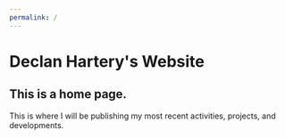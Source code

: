 ```yaml
---
permalink: /
---
```


# Declan Hartery's Website

## This is a home page.

This is where I will be publishing my most recent activities, projects, and developments.